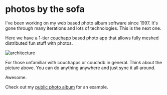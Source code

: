 # photos by the sofa

I've been working on my web based photo album software since 1997.
It's gone through many iterations and lots of technologies.  This is
the next one.

Here we have a 1-tier [couchapp][couchapp] based photo app that allows
fully meshed distributed fun stuff with photos.

![architecture](photo-couch/wiki/photo-ng.png "Kind of looks like this.")

For those unfamiliar with couchapps or couchdb in general.  Think
about the picture above.  You can do anything anywhere and just sync
it all around.

Awesome.

Check out my [public photo album][public] for an example.

[couchapp]: http://couchapp.org/
[public]: http://dustinphoto.couchone.com/photo-public/_design/app/index.html
